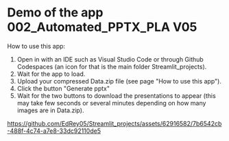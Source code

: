 
# Demo of the app 002_Automated_PPTX_PLA V05

How to use this app:
1. Open in with an IDE such as Visual Studio Code or through Github Codespaces (an icon for that is the main folder Streamlit_projects).
2. Wait for the app to load.
3. Upload your compressed Data.zip file (see page "How to use this app").
4. Click the button "Generate pptx"
5. Wait for the two buttons to download the presentations to appear (this may take few seconds or several minutes depending on how many images are in Data.zip).

https://github.com/EdRey05/Streamlit_projects/assets/62916582/7b6542cb-488f-4c74-a7e8-33dc92110de5
